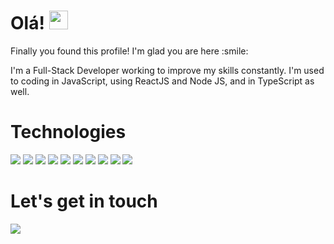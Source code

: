 

<!--
**lukasdemani/lukasdemani** is a ✨ _special_ ✨ repository because its `README.md` (this file) appears on your GitHub profile.

Here are some ideas to get you started:

- 🔭 I’m currently working on ...
- 🌱 I’m currently learning ...
- 👯 I’m looking to collaborate on ...
- 🤔 I’m looking for help with ...
- 💬 Ask me about ...
- 📫 How to reach me: ...
- 😄 Pronouns: ...
- ⚡ Fun fact: ...
-->

<h1>Olá! <img src="https://raw.githubusercontent.com/sciencepal/sciencepal/master/assets/Hi.gif" width="30"></img></h1>

<p>Finally you found this profile! I'm glad you are here :smile:
  
  I'm a Full-Stack Developer working to improve my skills constantly. I'm used to coding in JavaScript, using ReactJS and Node JS, and in TypeScript as well.</p>

<h1>Technologies</h1>

<img src="https://img.shields.io/badge/JavaScript-F7DF1E?style=for-the-badge&logo=javascript&logoColor=black"></img>
<img src="https://img.shields.io/badge/Node.js-43853D?style=for-the-badge&logo=node.js&logoColor=white"></img>
<img src="https://img.shields.io/badge/React-20232A?style=for-the-badge&logo=react&logoColor=61DAFB"></img>
<img src="https://img.shields.io/badge/TypeScript-007ACC?style=for-the-badge&logo=typescript&logoColor=white"></img>
<img src="https://img.shields.io/badge/HTML5-E34F26?style=for-the-badge&logo=html5&logoColor=white"></img>
<img src="https://img.shields.io/badge/CSS3-1572B6?style=for-the-badge&logo=css3&logoColor=white"></img>
<img src="https://img.shields.io/badge/PostgreSQL-316192?style=for-the-badge&logo=postgresql&logoColor=white"></img>
<img src="https://img.shields.io/badge/MongoDB-4EA94B?style=for-the-badge&logo=mongodb&logoColor=white"></img>
<img src="https://1757140519.rsc.cdn77.org/blog/wp-content/uploads/sites/6/2020/08/27_docker-vector-logo.png"></img>
<img src="https://img.shields.io/badge/Amazon_AWS-232F3E?style=for-the-badge&logo=amazon-aws&logoColor=white"></img>


<h1>Let's get in touch</h1>

<a href="https://www.linkedin.com/in/lukas-demani/"><img src="https://img.shields.io/badge/LinkedIn-0077B5?style=for-the-badge&logo=linkedin&logoColor=white"></img></a>





